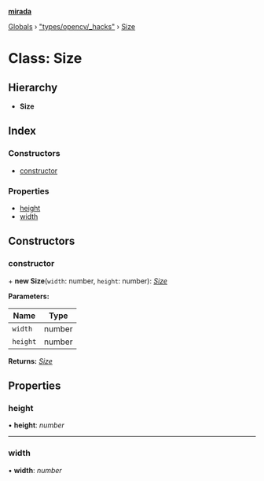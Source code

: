 **[mirada](../README.md)**

[Globals](../README.md) › ["types/opencv/_hacks"](../modules/_types_opencv__hacks_.md) › [Size](_types_opencv__hacks_.size.md)

# Class: Size

## Hierarchy

* **Size**

## Index

### Constructors

* [constructor](_types_opencv__hacks_.size.md#constructor)

### Properties

* [height](_types_opencv__hacks_.size.md#height)
* [width](_types_opencv__hacks_.size.md#width)

## Constructors

###  constructor

\+ **new Size**(`width`: number, `height`: number): *[Size](_types_opencv__hacks_.size.md)*

**Parameters:**

Name | Type |
------ | ------ |
`width` | number |
`height` | number |

**Returns:** *[Size](_types_opencv__hacks_.size.md)*

## Properties

###  height

• **height**: *number*

___

###  width

• **width**: *number*